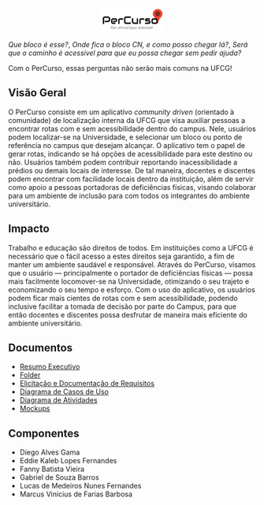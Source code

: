 <p align="center">
  <img width="128" src="https://github.com/lucasmedeiros/percurso/blob/master/percurso.png">
</p>

*Que bloco é esse?*, *Onde fica o bloco CN, e como posso chegar lá?*, *Será que o caminho é acessível para que eu possa chegar sem pedir ajuda?*

Com o PerCurso, essas perguntas não serão mais comuns na UFCG!

## Visão Geral

O PerCurso consiste em um aplicativo *community driven* (orientado à comunidade) de localização interna da UFCG que visa auxiliar pessoas a encontrar rotas com e sem acessibilidade dentro do campus. Nele, usuários podem localizar-se na Universidade, e selecionar um bloco ou ponto de referência no campus que desejam alcançar. O aplicativo tem o papel de gerar rotas, indicando se há opções de acessibilidade para este destino ou não. Usuários também podem contribuir reportando inacessibilidade a prédios ou demais locais de interesse. De tal maneira, docentes e discentes podem encontrar com facilidade locais dentro da instituição, além de servir como apoio a pessoas portadoras de deficiências físicas, visando colaborar para um ambiente de inclusão para com todos os integrantes do ambiente universitário.

## Impacto

Trabalho e educação são direitos de todos. Em instituições como a UFCG é necessário que o fácil acesso a estes direitos seja garantido, a fim de manter um ambiente saudável e responsável. Através do PerCurso, visamos que o usuário — principalmente o portador de deficiências físicas — possa mais facilmente locomover-se na Universidade, otimizando o seu trajeto e economizando o seu tempo e esforço. Com o uso do aplicativo, os usuários podem ficar mais cientes de rotas com e sem acessibilidade, podendo inclusive facilitar a tomada de decisão por parte do Campus, para que então docentes e discentes possa desfrutar de maneira mais eficiente do ambiente universitário.

## Documentos

- [Resumo Executivo](PerCurso%20-%20Resumo%20Executivo.pdf)
- [Folder](PerCurso%20-%20Folder.pdf)
- [Elicitação e Documentação de Requisitos](PerCurso%20-%20Casos%20de%20Uso%20(Elicitação).pdf)
- [Diagrama de Casos de Uso](PerCurso%20-%20Diagrama%20de%20Casos%20de%20Uso.pdf)
- [Diagrama de Atividades](PerCurso%20-%20Diagrama%20de%20Atividades.pdf)
- [Mockups]([/6.%20Mockup](https://marvelapp.com/5844aa6/screen/63859709))


## Componentes

- Diego Alves Gama
- Eddie Kaleb Lopes Fernandes
- Fanny Batista Vieira
- Gabriel de Souza Barros
- Lucas de Medeiros Nunes Fernandes
- Marcus Vinícius de Farias Barbosa
